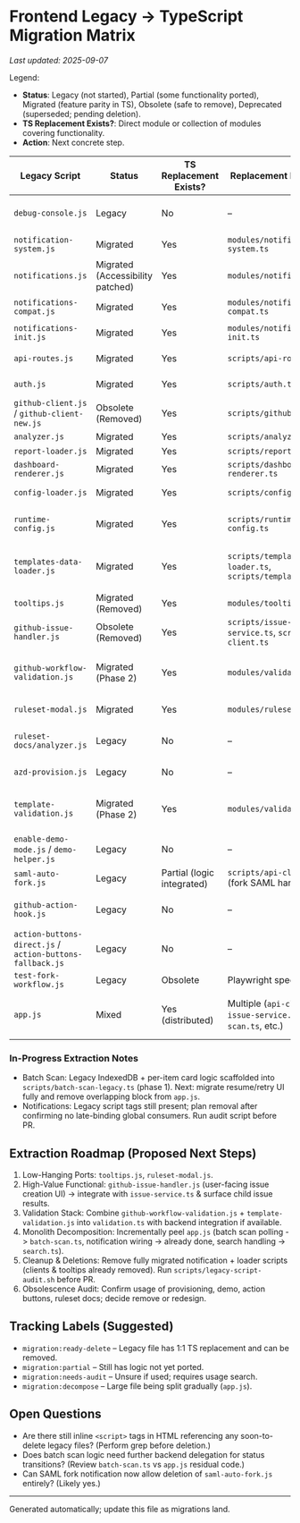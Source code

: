 # Frontend Legacy -> TypeScript Migration Matrix

_Last updated: 2025-09-07_

Legend:
- **Status**: Legacy (not started), Partial (some functionality ported), Migrated (feature parity in TS), Obsolete (safe to remove), Deprecated (superseded; pending deletion).
- **TS Replacement Exists?**: Direct module or collection of modules covering functionality.
- **Action**: Next concrete step.

| Legacy Script | Status | TS Replacement Exists? | Replacement Module(s) | Notes / Action |
| ------------- | ------ | ---------------------- | --------------------- | --------------- |
| `debug-console.js` | Legacy | No | – | Dev-only helper; low priority. Decide to port or drop after core flows. |
| `notification-system.js` | Migrated | Yes | `modules/notification-system.ts` | Keep until load order validated everywhere, then delete legacy file. |
| `notifications.js` | Migrated (Accessibility patched) | Yes | `modules/notifications.ts` | Legacy kept for backward includes; remove after search confirms no direct script tag dependence. |
| `notifications-compat.js` | Migrated | Yes | `modules/notifications-compat.ts` | Safe to remove with above in one PR. |
| `notifications-init.js` | Migrated | Yes | `modules/notifications-init.ts` | Same removal batch as other notification files. |
| `api-routes.js` | Migrated | Yes | `scripts/api-routes.ts` | HTML script tag removed; file queued for deletion cleanup batch. |
| `auth.js` | Migrated | Yes | `scripts/auth.ts` | HTML script tag removed; file queued for deletion cleanup batch. |
| `github-client.js` / `github-client-new.js` | Obsolete (Removed) | Yes | `scripts/github-client.ts` | Deleted legacy files in repo. |
| `analyzer.js` | Migrated | Yes | `scripts/analyzer.ts` | Remove legacy. |
| `report-loader.js` | Migrated | Yes | `scripts/report-loader.ts` | Remove legacy. |
| `dashboard-renderer.js` | Migrated | Yes | `scripts/dashboard-renderer.ts` | Remove legacy. |
| `config-loader.js` | Migrated | Yes | `scripts/config-loader.ts` | Remove after verify no inline HTML script tag references. |
| `runtime-config.js` | Migrated | Yes | `scripts/runtime-config.ts` | Remove; ensure `TemplateDoctorConfig` still globally exposed via build. |
| `templates-data-loader.js` | Migrated | Yes | `scripts/templates-data-loader.ts`, `scripts/template-list.ts` | Loader fully migrated; TS module loads `results/index-data.js`, dispatches event, adds diagnostic API. Legacy script tag removed. |
| `tooltips.js` | Migrated (Removed) | Yes | `modules/tooltips.ts` | Legacy file deleted after port. |
| `github-issue-handler.js` | Obsolete (Removed) | Yes | `scripts/issue-service.ts`, `scripts/api-client.ts` | Removed stub; TS service exposes `window.createGitHubIssue`. |
| `github-workflow-validation.js` | Migrated (Phase 2) | Yes | `modules/validation.ts` | Unified module w/ diagnostics grouping, collapsible sections, resume, timeout continue, counts, accessibility, tests. |
| `ruleset-modal.js` | Migrated | Yes | `modules/ruleset-modal.ts` | Legacy file deleted; global `showRulesetModal` preserved. |
| `ruleset-docs/analyzer.js` | Legacy | No | – | Niche; evaluate actual usage (maybe remove or rewrite as docs enhancement). |
| `azd-provision.js` | Legacy | No | – | Determine active usage; if unused in UI flows, mark Obsolete. |
| `template-validation.js` | Migrated (Phase 2) | Yes | `modules/validation.ts` | Simple + workflow unified; success/failure/cancel/timeout/a11y tests added; counts + collapsible detail sections. |
| `enable-demo-mode.js` / `demo-helper.js` | Legacy | No | – | Optional; gate behind query param; port late or drop. |
| `saml-auto-fork.js` | Legacy | Partial (logic integrated) | `scripts/api-client.ts` (fork SAML handling) | Most behavior merged; delete after confirming no residual references. |
| `github-action-hook.js` | Legacy | No | – | Audit: handles backend dispatch events. If backend Functions fully replace, mark Obsolete. |
| `action-buttons-direct.js` / `action-buttons-fallback.js` | Legacy | No | – | Likely removable (UI polish). Validate presence in templates. |
| `test-fork-workflow.js` | Legacy | Obsolete | Playwright specs | Delete; replaced by fork E2E tests. |
| `app.js` | Mixed | Yes (distributed) | Multiple (`api-client.ts`, `issue-service.ts`, `batch-scan.ts`, etc.) | Progressive extraction approach: split remaining monolith concerns into focused modules. Track subtasks. |

### In-Progress Extraction Notes
- Batch Scan: Legacy IndexedDB + per-item card logic scaffolded into `scripts/batch-scan-legacy.ts` (phase 1). Next: migrate resume/retry UI fully and remove overlapping block from `app.js`.
- Notifications: Legacy script tags still present; plan removal after confirming no late-binding global consumers. Run audit script before PR.

## Extraction Roadmap (Proposed Next Steps)
1. Low-Hanging Ports: `tooltips.js`, `ruleset-modal.js`.
2. High-Value Functional: `github-issue-handler.js` (user-facing issue creation UI) -> integrate with `issue-service.ts` & surface child issue results.
3. Validation Stack: Combine `github-workflow-validation.js` + `template-validation.js` into `validation.ts` with backend integration if available.
4. Monolith Decomposition: Incrementally peel `app.js` (batch scan polling -> `batch-scan.ts`, notification wiring -> already done, search handling -> `search.ts`).
5. Cleanup & Deletions: Remove fully migrated notification + loader scripts (clients & tooltips already removed). Run `scripts/legacy-script-audit.sh` before PR.
6. Obsolescence Audit: Confirm usage of provisioning, demo, action buttons, ruleset docs; decide remove or redesign.

## Tracking Labels (Suggested)
- `migration:ready-delete` – Legacy file has 1:1 TS replacement and can be removed.
- `migration:partial` – Still has logic not yet ported.
- `migration:needs-audit` – Unsure if used; requires usage search.
- `migration:decompose` – Large file being split gradually (`app.js`).

## Open Questions
- Are there still inline `<script>` tags in HTML referencing any soon-to-delete legacy files? (Perform grep before deletion.)
- Does batch scan logic need further backend delegation for status transitions? (Review `batch-scan.ts` vs `app.js` residual code.)
- Can SAML fork notification now allow deletion of `saml-auto-fork.js` entirely? (Likely yes.)

---
Generated automatically; update this file as migrations land.
